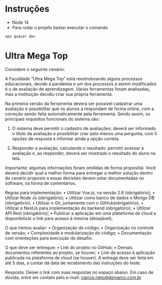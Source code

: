 # Instruções

-   Node 14
-   Para rodar o projeto bastar executar o comando

```bash
npx quasar dev
```

# Ultra Mega Top

Considere o seguinte cenário:

A Faculdade “Ultra Mega Top” está reestruturando alguns processos educacionais, devido à pandemia e um dos processos a serem modificados é o de avaliação de aprendizagem. Várias ferramentas foram analisadas, mas a instituição decidiu criar sua própria ferramenta.

Na primeira versão da ferramenta deverá ser possível cadastrar uma
avaliação e possibilitar que os alunos a respondam de forma online, com a
correção sendo feita automaticamente pela ferramenta. Sendo assim, os
principais requisitos funcionais do sistema são:

1. O sistema deve permitir o cadastro de avaliações: deverá ser
   informado o título da avaliação e possibilitar criar pelo menos uma
   pergunta, com 5 opções de resposta e informar ainda a opção correta.

2. Responder a avaliação, calculando o resultado: permitir acessar a
   avaliação e, ao responder, deverá ser mostrado o resultado do aluno
   na tela.

Importante: algumas informações foram omitidas de forma proposital. Você
deverá decidir qual a melhor forma para entregar a melhor solução dentro do cenário proposto e essas decisões devem estar documentadas no software, na forma de comentários.

Regras para implementação:
• Utilizar Vue.js, na versão 2.6 (obrigatório);
• Utilizar Node Js (obrigatório);
• Utilizar como banco de dados o Mongo DB (obrigatório);
• Utilizar o Git, juntamente com o GitHub(obrigatório);
• Utilizar o NestJs para implementação do backend (obrigatório);
• Utilizar API Rest (obrigatório);
• Publicar a aplicação em uma plataforma de cloud e disponibilizar o link
para acesso à mesma (desejável);

O que iremos avaliar:
• Organização do código;
• Organização no controle de versão;
• Complexidade e modularização do código;
• Documentação com orientações para execução do desafio.

O que deve ser entregue:
• Link do projeto no GitHub;
• Demais documentos referentes ao projeto, se houver;
• Link de acesso à aplicação publicada na plataforma de cloud (se houver).
A entrega deve ser feita em até 5 dias, a contar da data de recebimento
das instruções do teste.

Resposta: Deixei o link com suas respostas no espaço abaixo. Em caso de dúvida, entre em contato pelo e-mail: clarice.neto@demarco.com.br
